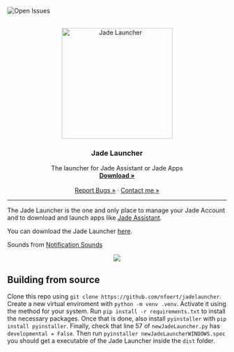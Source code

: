 <!-- PROJECT LOGO -->
<!-- Thanks to https://github.com/othneildrew/Best-README-Template/blob/master/README.md-->
![Open Issues](https://img.shields.io/github/issues/nfoert/jadelauncher) 


<br />
<div align="center">
  
  <picture>
    <source media="(prefers-color-scheme: light)" srcset="https://github.com/nfoert/jadelauncher/blob/main/assets/logos/Dark%20Jade%20Launcher.png", width=255>
    <source media="(prefers-color-scheme: dark)" srcset="https://github.com/nfoert/jadelauncher/blob/main/assets/logos/Jade%20Launcher.png", width=255>
    <img alt="Jade Launcher">
  </picture>

  <h3 align="center">Jade Launcher</h3>

  <p align="center">
    The launcher for Jade Assistant or Jade Apps
    <br />
    <a href="https://nfoert.pythonanywhere.com/jadesite/jadelauncher"><strong>Download »</strong></a>
    <br />
    <br />
    <a href="https://github.com/nfoert/jadelauncher/issues">Report Bugs »</a>
    ·
    <a href="https://nfoert.pythonanywhere.com/jadesite/contact">Contact me »</a>
  </p>
  <hr>
</div>

The Jade Launcher is the one and only place to manage your Jade Account and to download and launch apps like [Jade Assistant](https://github.com/nfoert/jadeassistant).

You can download the Jade Launcher [here](https://nfoert.pythonanywhere.com/jadesite/jadelauncher).

Sounds from [Notification Sounds](https://notificationsounds.com/)

<p align="center">
  <a href="https://skillicons.dev">
    <img src="https://skillicons.dev/icons?i=py,github,vscode,qt" />
  </a>
</p>



## Building from source
Clone this repo using `git clone https://github.com/nfoert/jadelauncher`. Create a new virtual enviroment with `python -m venv .venv`. Activate it using the method for your system. Run `pip install -r requirements.txt` to install the necessary packages. Once that is done, also install `pyinstaller` with `pip install pyinstaller`. Finally, check that line 57 of `newJadeLauncher.py` has `developmental = False`. Then run `pyinstaller newJadeLauncherWINDOWS.spec` you should get a executable of the Jade Launcher inside the `dist` folder.
